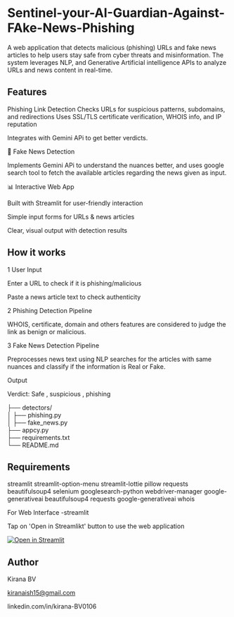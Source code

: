 # Sentinel-your-AI-Guardian-Against-FAke-News-Phishing

A web application that detects malicious (phishing) URLs and fake news articles to help users stay safe from cyber threats and misinformation. The system leverages NLP, and Generative Artificial intelligence  APIs to analyze URLs and news content in real-time.

## Features
Phishing Link Detection
Checks URLs for suspicious patterns, subdomains, and redirections
Uses SSL/TLS certificate verification, WHOIS info, and IP reputation

Integrates with Gemini APi to get better verdicts.

📰 Fake News Detection

Implements Gemini APi to understand the nuances better, and uses google search tool to fetch the available articles regarding the news given as input. 

📊 Interactive Web App

Built with Streamlit for user-friendly interaction

Simple input forms for URLs & news articles

Clear, visual output with detection results
## How it works
1 User Input

Enter a URL to check if it is phishing/malicious

Paste a news article text to check authenticity

2 Phishing Detection Pipeline

 WHOIS, certificate, domain and others features are considered to judge the link as benign or malicious.


3 Fake News Detection Pipeline

Preprocesses news text using NLP searches for the articles with same nuances and classify if the information is Real or Fake.

Output

Verdict: Safe , suspicious , phishing

├── detectors/             
│   ├── phishing.py        
│   ├── fake_news.py                         
├── appcy.py                 
├── requirements.txt      
└── README.md     
## Requirements
 streamlit
streamlit-option-menu
streamlit-lottie
pillow
requests
beautifulsoup4
selenium
googlesearch-python
webdriver-manager
google-generativeai
beautifulsoup4
requests
google-generativeai
whois

For Web Interface
-streamlit

Tap on 'Open in Streamlikt' button to use the web application

[![Open in Streamlit](https://static.streamlit.io/badges/streamlit_badge_black_white.svg)]([https://krishi-jnan-mxvlhad4zmbyyb89js8twa.streamlit.app/](https://sentinel-your-ai-guardian-against-fake-news-phishing-k9uf2utqn.streamlit.app/))

## Author
Kirana BV

kiranaish15@gmail.com

linkedin.com/in/kirana-BV0106
